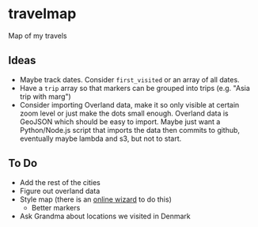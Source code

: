 # travelmap

Map of my travels

## Ideas

- Maybe track dates. Consider `first_visited` or an array of all dates.
- Have a `trip` array so that markers can be grouped into trips (e.g. "Asia trip with marg")
- Consider importing Overland data, make it so only visible at certain zoom level or just make the dots small enough. Overland data is GeoJSON which should be easy to import. Maybe just want a Python/Node.js script that imports the data then commits to github, eventually maybe lambda and s3, but not to start.

## To Do

- Add the rest of the cities
- Figure out overland data
- Style map (there is an [online wizard](https://mapstyle.withgoogle.com/) to do this)
  - Better markers
- Ask Grandma about locations we visited in Denmark

